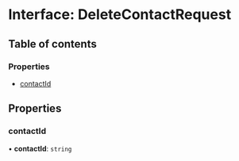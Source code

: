 # Interface: DeleteContactRequest

## Table of contents

### Properties

- [contactId](DeleteContactRequest.md#contactid)

## Properties

### contactId

• **contactId**: `string`
